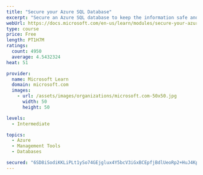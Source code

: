 ```yaml
---
title: "Secure your Azure SQL Database"
excerpt: "Secure an Azure SQL database to keep the information safe and diagnose potential security concerns as they happen."
webUrl: https://docs.microsoft.com/en-us/learn/modules/secure-your-azure-sql-database/
type: course
price: Free
length: PT1H7M
ratings:
  count: 4950
  average: 4.5432324
heat: 51

provider:
  name: Microsoft Learn
  domain: microsoft.com
  images:
    - url: /assets/images/organizations/microsoft.com-50x50.jpg
      width: 50
      height: 50

levels:
  - Intermediate

topics:
  - Azure
  - Management Tools
  - Databases

secured: "6SD8iSodiKKLiPLt1ySo74GEjglux4Y5bcV3iGxBCEpfjBdlUeoRp2+HuJ4KpWehcO4CJ7jXY8JmWf2fnflCFMyXJAWIJ2EvORNlN9Ct5FowQeiGEO2e5v1vkArire5ch4Bebgri3drqzPMtaLEGC4kYqPKFCCKXsgDrmYQxFe8Ridx6rqwviddGUTHr+33hWR+3UKuIo50UiA8+MhRIizDTggrmetcwMmS4moM1yl9AFaQ2YjbMmUYK1vA4O+pI/8ySqo3jjMlLJt2ztzTYt3JQ9UmrStpdXwQViulRqf9ZS2wni4kru2UxOosnKtqmRuFubg4Vpxx/XN9YHYNi4nhxx9G+rqIQIxLf2k85x24hXGwinCyYf5BF8FRELv5I6+odt+s0/KIfTleFdFmShTskVWzMPRRa7thgU/DPJHE=;o7sb8ioEBkQu7p8gU2PyKg=="
---
```


